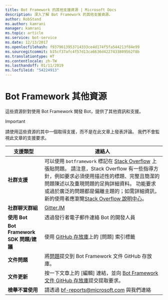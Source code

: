 ```yaml
---
title: Bot Framework 的其他支援資源 | Microsoft Docs
description: 深入了解 Bot Framework 的其他支援資源。
author: RobStand
ms.author: kamrani
manager: kamrani
ms.topic: article
ms.service: bot-service
ms.date: 12/13/2017
ms.openlocfilehash: f9379613953714333ce4d174f5fa544213f84e99
ms.sourcegitcommit: b15cf37afc4f57d13ca6636d4227433809562f8b
ms.translationtype: HT
ms.contentlocale: zh-TW
ms.lasthandoff: 01/11/2019
ms.locfileid: "54224913"
---
```

# <a name="bot-framework-additional-resources"></a>Bot Framework 其他資源

這些資源針對使用 Bot Framework 開發 Bot，提供了其他資訊和支援。

> [!IMPORTANT]
> 請使用這些資源的其中一個取得支援，而不是在此文章上發表評論。 我們不會監視此文章的支援要求。

|            <strong>支援類型</strong>            |                                                                                                                                                                                                                                     <strong>連絡人</strong>                                                                                                                                                                                                                                      |
|-----------------------------------------------------|---------------------------------------------------------------------------------------------------------------------------------------------------------------------------------------------------------------------------------------------------------------------------------------------------------------------------------------------------------------------------------------------------------------------------------------------------------------------------------------------------|
|         <strong>社群支援</strong>          | 可以使用 `botframework` 標記在 [Stack Overflow](https://stackoverflow.com/questions/tagged/botframework) 上張貼問題。 請注意，Stack Overflow 有一些指導方針，例如要求必須使用描述性的標題、完整且簡潔的問題陳述以及重現問題的足夠詳細資料。 功能要求或過於廣泛的問題都是偏離主題的；如需詳細資訊，新的使用者應瀏覽[Stack Overflow 說明中心](https://stackoverflow.com/help/how-to-ask)。 |
|        <strong>社群聊天群組</strong>        |                                                                                                                                                                                                                        [Gitter.IM](https://gitter.im/Microsoft/BotBuilder)                                                                                                                                                                                                                        |
|            <strong>使用 Bot</strong>             |                                                                                                                                                                                                                    透過發行者電子郵件連絡 Bot 的開發人員                                                                                                                                                                                                                     |
| <strong>Bot Framework SDK 問題/建議</strong> |                                                                                                                                                                                           使用 <a href="https://github.com/Microsoft/BotBuilder-v3/" target="_blank">GitHub 存放庫</a>上的 [問題] 索引標籤                                                                                                                                                                                            |
|        <strong>文件問題</strong>        |                                                                                                                                                                     將<a href="https://github.com/MicrosoftDocs/bot-framework-docs/issues" target="_blank">問題</a>提交到 Bot Framework 文件 GitHub 存放庫。                                                                                                                                                                      |
|       <strong>文件更新</strong>        |                                                                                                                                                   按一下文章上的 [編輯] 連結，並向 <a href="https://github.com/MicrosoftDocs/bot-framework-docs" target="_blank">Bot Framework 文件 GitHub 存放庫</a>提交提取要求。                                                                                                                                                   |
|          <strong>檢舉不當使用</strong>           |                                                                                                                                                                                                            請透過 [bf-reports@microsoft.com](mailto://bf-reports@microsoft.com) 與我們連絡                                                                                                                                                                                                            |

